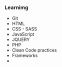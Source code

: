 ### Learnimg
* Git
* HTML 
* CSS - SASS
* JavaScript
* JQUERY
* PHP
* Clean Code practices
* Frameworks
* 



